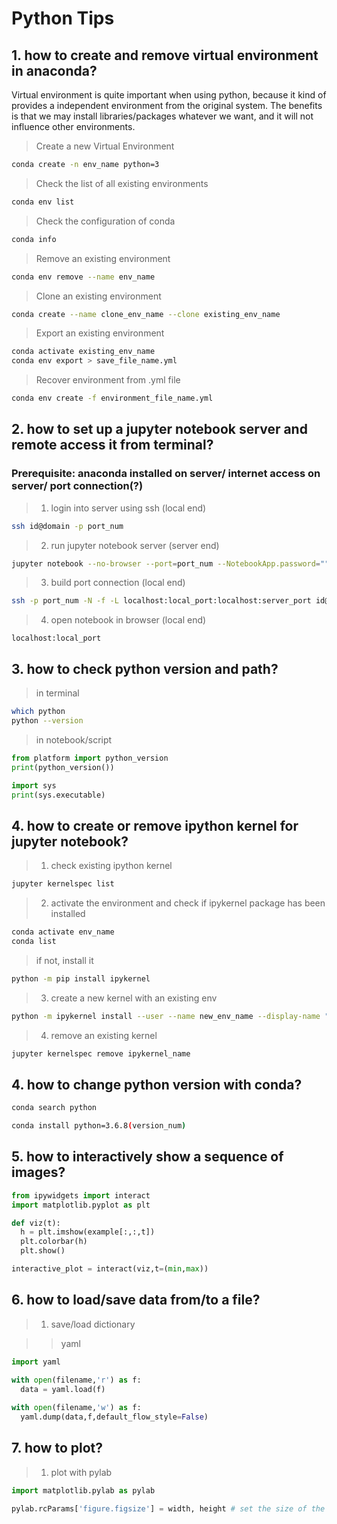 # Python Tips


## 1. how to create and remove virtual environment in anaconda?
Virtual environment is quite important when using python, because it kind of provides a independent environment from the original system. The benefits is that we may install libraries/packages whatever we want, and it will not influence other environments.

> Create a new Virtual Environment
```bash
conda create -n env_name python=3
```

> Check the list of all existing environments
```bash
conda env list
```

> Check the configuration of conda
```bash
conda info
```

> Remove an existing environment
```bash
conda env remove --name env_name
```

> Clone an existing environment
```bash
conda create --name clone_env_name --clone existing_env_name
```

> Export an existing environment
```bash
conda activate existing_env_name
conda env export > save_file_name.yml
```

> Recover environment from .yml file
```bash
conda env create -f environment_file_name.yml
``` 

## 2. how to set up a jupyter notebook server and remote access it from terminal?
### Prerequisite: anaconda installed on server/ internet access on server/ port connection(?)
> 1. login into server using ssh (local end)
```bash
ssh id@domain -p port_num
``` 

> 2. run jupyter notebook server (server end)
```bash
jupyter notebook --no-browser --port=port_num --NotebookApp.password=""
``` 

> 3. build port connection (local end)
```bash
ssh -p port_num -N -f -L localhost:local_port:localhost:server_port id@domain
``` 

> 4. open notebook in browser (local end)
```http
localhost:local_port
``` 

## 3. how to check python version and path?
> in terminal
```bash
which python
python --version
```

> in notebook/script
```python
from platform import python_version
print(python_version())
```
```python
import sys
print(sys.executable)
```

## 4. how to create or remove ipython kernel for jupyter notebook?
> 1. check existing ipython kernel
```bash
jupyter kernelspec list
```

> 2. activate the environment and check if ipykernel package has been installed
```bash
conda activate env_name
conda list
```
> if not, install it
```bash
python -m pip install ipykernel
```

> 3. create a new kernel with an existing env
```bash
python -m ipykernel install --user --name new_env_name --display-name "Python3 (new_env_name)"
```

> 4. remove an existing kernel
```bash
jupyter kernelspec remove ipykernel_name
```

## 4. how to change python version with conda?
```bash
conda search python
```
```bash
conda install python=3.6.8(version_num)
```

## 5. how to interactively show a sequence of images?
```python
from ipywidgets import interact
import matplotlib.pyplot as plt

def viz(t):
  h = plt.imshow(example[:,:,t])
  plt.colorbar(h)
  plt.show()

interactive_plot = interact(viz,t=(min,max))
```

## 6. how to load/save data from/to a file?

> 1. save/load dictionary

>> yaml

```python
import yaml

with open(filename,'r') as f:
  data = yaml.load(f)
  
with open(filename,'w') as f:
  yaml.dump(data,f,default_flow_style=False)
```

## 7. how to plot?

>1. plot with pylab
```python
import matplotlib.pylab as pylab

pylab.rcParams['figure.figsize'] = width, height # set the size of the figure
```

